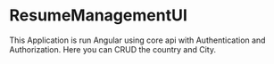 # ResumeManagementUI
 This Application is run Angular using core api with Authentication and Authorization. Here you can CRUD the country and City.
